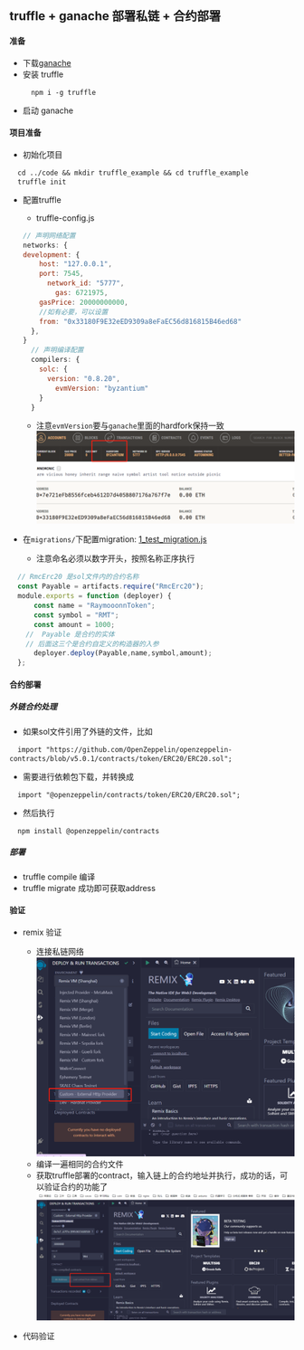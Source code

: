 ## truffle + ganache 部署私链 + 合约部署

#### 准备
  * 下载[ganache](https://archive.trufflesuite.com/ganache/)
  * 安装 truffle
    ```shell
      npm i -g truffle
    ```
  * 启动 ganache

#### 项目准备
  * 初始化项目
  ```shell
    cd ../code && mkdir truffle_example && cd truffle_example
    truffle init
  ```

  * 配置truffle
    * truffle-config.js

    ```js
    // 声明网络配置
    networks: {
    development: {
        host: "127.0.0.1",
        port: 7545,
    	  network_id: "5777",
    		gas: 6721975,  
        gasPrice: 20000000000,
        //如有必要，可以设置
        from: "0x33180F9E32eED9309a8eFaEC56d816815B46ed68"
      },
    }
      // 声明编译配置
      compilers: {
        solc: {
          version: "0.8.20",     
    	    evmVersion: "byzantium"
        }
      }
    ```

    * 注意`evmVersion`要与`ganache`里面的hardfork保持一致
    ![20240301_205019_96](./assets/20240301_205019_96.png)

  * 在`migrations/`下配置migration:  [1_test_migration.js](../code/1_test_migration.js)
    * 注意命名必须以数字开头，按照名称正序执行
  ```js
    // RmcErc20 是sol文件内的合约名称
    const Payable = artifacts.require("RmcErc20");
    module.exports = function (deployer) {
    	const name = "RaymooonnToken";
    	const symbol = "RMT";
    	const amount = 1000;
      //  Payable 是合约的实体
      // 后面这三个是合约自定义的构造器的入参
    	deployer.deploy(Payable,name,symbol,amount);
    };
  ```

#### 合约部署

##### 外链合约处理

  * 如果sol文件引用了外链的文件，比如
  ```solidity
    import "https://github.com/OpenZeppelin/openzeppelin-contracts/blob/v5.0.1/contracts/token/ERC20/ERC20.sol";
  ```

  * 需要进行依赖包下载，并转换成
  ```solidity
    import "@openzeppelin/contracts/token/ERC20/ERC20.sol";
  ```
  * 然后执行
  ```shell
    npm install @openzeppelin/contracts
  ```

##### 部署
  * truffle compile 编译
  * truffle migrate 成功即可获取address

#### 验证

* remix 验证
  * 连接私链网络
    ![20240301_210035_24](assets/20240301_210035_24.png)
  * 编译一遍相同的合约文件
  * 获取truffle部署的contract，输入链上的合约地址并执行，成功的话，可以验证合约的功能了
    ![20240301_210137_56](assets/20240301_210137_56.png)

* 代码验证
